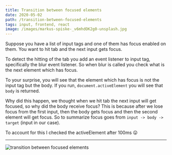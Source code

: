 ```yaml
---
title: Transition between focused elements
date: 2020-05-02
path: /transition-between-focused-elements
tags: input, frontend, react
image: /images/markus-spiske-_v6mhdOK2g0-unsplash.jpg
---
```


 

Suppose you have a list of input tags and one of them has focus enabled on them. You want to hit tab and the next input gets focus.

To detect the hitting of the tab you add an event listener to input tag, specifically the blur event listener. So when blur is called you check what is the next element which has focus.

To your surprise, you will see that the element which has focus is not the input tag but the body.
If you run, `document.activeElement` you will see that `body` is returned.

Why did this happen, we thought when we hit tab the next input will get focused, so why did the body receive focus? This is because after we lose focus from the first input, then the body gets focus and then the second element will get focus. So to summarize focus goes from `input -> body -> target` (input in our case).

To account for this I checked the activeElement after 100ms 😛

---

![transition between focused elements](/images/transition-between-focused-element.png)